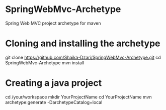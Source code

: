 SpringWebMvc-Archetype
======================

Spring Web MVC project archetype for maven

# Cloning and installing the archetype
git clone https://github.com/Shaika-Dzari/SpringWebMvc-Archetype.git
cd SpringWebMvc-Archetype
mvn install

# Creating a java project
cd /your/workspace
mkdir YourProjectName
cd YourProjectName
mvn archetype:generate -DarchetypeCatalog=local


